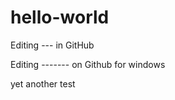 hello-world
===========

Editing --- in GitHub

Editing ------- on Github for windows 


yet another test
